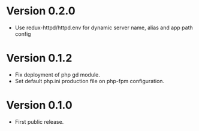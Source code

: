 # Version 0.2.0
- Use redux-httpd/httpd.env for dynamic server name, alias and app path config

# Version 0.1.2
- Fix deployment of php gd module.
- Set default php.ini production file on php-fpm configuration.

# Version 0.1.0
- First public release.
